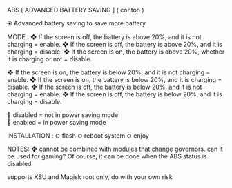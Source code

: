 ABS [ ADVANCED BATTERY SAVING ] ( contoh )

⦿ Advanced battery saving to save more battery 


 

MODE :
❖ If the screen is off, the battery is above 20%, and it is not charging = enable. 
❖ If the screen is off, the battery is above 20%, and it is charging = disable. 
❖ If the screen is on, the battery is above 20%, whether it is charging or not = disable. 

❖ If the screen is on, the battery is below 20%, and it is not charging = enable. 
❖ If the screen is on, the battery is below 20%, and it is charging = disable. 
❖ If the screen is off, the battery is below 20%, and it is not charging = enable. 
❖ If the screen is off, the battery is below 20%, and it is charging = disable. 

🔘 disabled = not in power saving mode  
🔘 enabled = in power saving mode  

INSTALLATION : 
⊙ flash 
⊙ reboot system 
⊙ enjoy 

NOTES: 
❖ cannot be combined with modules that change governors. can it be used for gaming? Of course, it can be done when the ABS status is disabled 

 supports KSU and Magisk
 root only, do with your own risk
